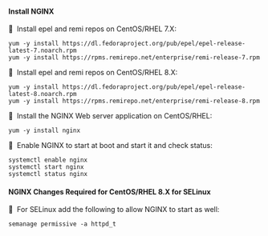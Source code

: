 #### Install NGINX

🔴 &nbsp;Install epel and remi repos on CentOS/RHEL 7.X:
```
yum -y install https://dl.fedoraproject.org/pub/epel/epel-release-latest-7.noarch.rpm
yum -y install https://rpms.remirepo.net/enterprise/remi-release-7.rpm
```

🔴 &nbsp;Install epel and remi repos on CentOS/RHEL 8.X:
```
yum -y install https://dl.fedoraproject.org/pub/epel/epel-release-latest-8.noarch.rpm
yum -y install https://rpms.remirepo.net/enterprise/remi-release-8.rpm
```

🔴 &nbsp;Install the NGINX Web server application on CentOS/RHEL:
```
yum -y install nginx
```

🔴 &nbsp;Enable NGINX to start at boot and start it and check status:
```
systemctl enable nginx
systemctl start nginx
systemctl status nginx
```

#### NGINX Changes Required for CentOS/RHEL 8.X for SELinux

🔴 &nbsp;For SELinux add the following to allow NGINX to start as well:
```
semanage permissive -a httpd_t
```
